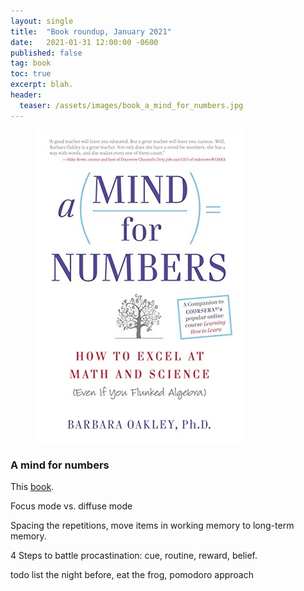 ```yaml
---
layout: single
title:  "Book roundup, January 2021"
date:   2021-01-31 12:00:00 -0600
published: false
tag: book
toc: true
excerpt: blah.
header:
  teaser: /assets/images/book_a_mind_for_numbers.jpg
---
```

<figure class="third">
<a href="/assets/images/book_a_mind_for_numbers.jpg"><img src="/assets/images/book_a_mind_for_numbers.jpg"></a>
</figure>

### A mind for numbers
This [book](https://www.amazon.com/Mind-Numbers-Science-Flunked-Algebra-ebook/dp/B00G3L19ZU).

Focus mode vs. diffuse mode

Spacing the repetitions, move items in working memory to long-term memory.

4 Steps to battle procastination: cue, routine, reward, belief.

todo list the night before, eat the frog, pomodoro approach




